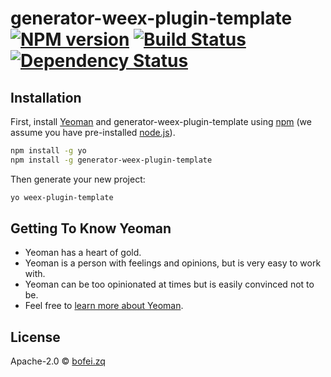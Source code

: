 # generator-weex-plugin-template [![NPM version][npm-image]][npm-url] [![Build Status][travis-image]][travis-url] [![Dependency Status][daviddm-image]][daviddm-url]
> 

## Installation

First, install [Yeoman](http://yeoman.io) and generator-weex-plugin-template using [npm](https://www.npmjs.com/) (we assume you have pre-installed [node.js](https://nodejs.org/)).

```bash
npm install -g yo
npm install -g generator-weex-plugin-template
```

Then generate your new project:

```bash
yo weex-plugin-template
```

## Getting To Know Yeoman

 * Yeoman has a heart of gold.
 * Yeoman is a person with feelings and opinions, but is very easy to work with.
 * Yeoman can be too opinionated at times but is easily convinced not to be.
 * Feel free to [learn more about Yeoman](http://yeoman.io/).

## License

Apache-2.0 © [bofei.zq]()


[npm-image]: https://badge.fury.io/js/generator-weex-plugin-template.svg
[npm-url]: https://npmjs.org/package/generator-weex-plugin-template
[travis-image]: https://travis-ci.org//generator-weex-plugin-template.svg?branch=master
[travis-url]: https://travis-ci.org//generator-weex-plugin-template
[daviddm-image]: https://david-dm.org//generator-weex-plugin-template.svg?theme=shields.io
[daviddm-url]: https://david-dm.org//generator-weex-plugin-template
